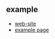<link rel="stylesheet" href="style3.css"/>
<section>

# example
* [web-site](https://mr-d-gil.github.io/example/)
* [example page](complete-page.html)

</section>
